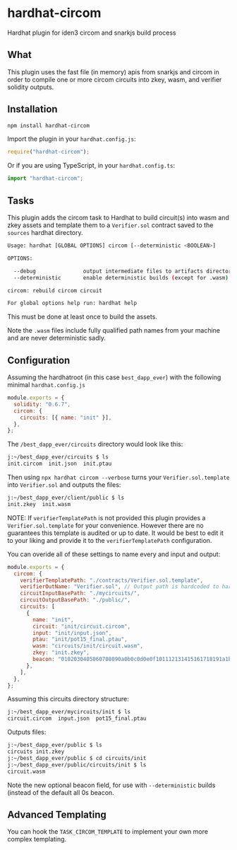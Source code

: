 # hardhat-circom

Hardhat plugin for iden3 circom and snarkjs build process

## What

This plugin uses the fast file (in memory) apis from snarkjs and circom in order to compile one or more circom circuits into zkey, wasm, and verifier solidity outputs.

## Installation

```bash
npm install hardhat-circom
```

Import the plugin in your `hardhat.config.js`:

```js
require("hardhat-circom");
```

Or if you are using TypeScript, in your `hardhat.config.ts`:

```ts
import "hardhat-circom";
```

## Tasks

This plugin adds the circom task to Hardhat to build circuit(s) into wasm and zkey assets and template them to a `Verifier.sol` contract saved to the `sources` hardhat directory.

```bash
Usage: hardhat [GLOBAL OPTIONS] circom [--deterministic <BOOLEAN>]

OPTIONS:

  --debug               output intermediate files to artifacts directory, generally for debug
  --deterministic       enable deterministic builds (except for .wasm)

circom: rebuild circom circuit

For global options help run: hardhat help
```

This must be done at least once to build the assets.

Note the `.wasm` files include fully qualified path names from your machine and are never deterministic sadly.

## Configuration

Assuming the hardhatroot (in this case `best_dapp_ever`) with the following minimal `hardhat.config.js`

```js
module.exports = {
  solidity: "0.6.7",
  circom: {
    circuits: [{ name: "init" }],
  },
};
```

The `/best_dapp_ever/circuits` directory would look like this:

```bash
j:~/best_dapp_ever/circuits $ ls
init.circom  init.json  init.ptau
```

Then using `npx hardhat circom --verbose` turns your `Verifier.sol.template` into `Verifier.sol` and outputs the files:

```bash
j:~/best_dapp_ever/client/public $ ls
init.zkey  init.wasm
```

NOTE: If `verifierTemplatePath` is not provided this plugin provides a `Verifier.sol.template` for your convenience. However there are no guarantees this template is audited or up to date. It would be best to edit it to your liking and provide it to the `verifierTemplatePath` configuration.

You can overide all of these settings to name every and input and output:

```js
module.exports = {
  circom: {
    verifierTemplatePath: "./contracts/Verifier.sol.template",
    verifierOutName: "Verifier.sol", // Output path is hardcoded to hardhat artifact directory
    circuitInputBasePath: "./mycircuits/",
    circuitOutputBasePath: "./public/",
    circuits: [
      {
        name: "init",
        circuit: "init/circuit.circom",
        input: "init/input.json",
        ptau: "init/pot15_final.ptau",
        wasm: "circuits/init/circuit.wasm",
        zkey: "init.zkey",
        beacon: "0102030405060708090a0b0c0d0e0f101112131415161718191a1b1c1d1e1f",
      },
    ],
  },
};
```

Assuming this circuits directory structure:

```bash
j:~/best_dapp_ever/mycircuits/init $ ls
circuit.circom  input.json  pot15_final.ptau
```

Outputs files:

```bash
j:~/best_dapp_ever/public $ ls
circuits init.zkey
j:~/best_dapp_ever/public $ cd circuits/init
j:~/best_dapp_ever/public/circuits/init $ ls
circuit.wasm
```

Note the new optional beacon field, for use with `--deterministic` builds (instead of the default all 0s beacon.

## Advanced Templating

You can hook the `TASK_CIRCOM_TEMPLATE` to implement your own more complex templating.
